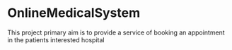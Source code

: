 # OnlineMedicalSystem
This project primary aim is to provide a service of booking an appointment in the patients interested hospital 
